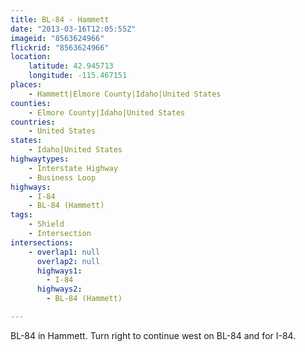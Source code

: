 ```yaml
---
title: BL-84 - Hammett
date: "2013-03-16T12:05:55Z"
imageid: "8563624966"
flickrid: "8563624966"
location:
    latitude: 42.945713
    longitude: -115.467151
places:
    - Hammett|Elmore County|Idaho|United States
counties:
    - Elmore County|Idaho|United States
countries:
    - United States
states:
    - Idaho|United States
highwaytypes:
    - Interstate Highway
    - Business Loop
highways:
    - I-84
    - BL-84 (Hammett)
tags:
    - Shield
    - Intersection
intersections:
    - overlap1: null
      overlap2: null
      highways1:
        - I-84
      highways2:
        - BL-84 (Hammett)

---
```

BL-84 in Hammett.  Turn right to continue west on BL-84 and for I-84.